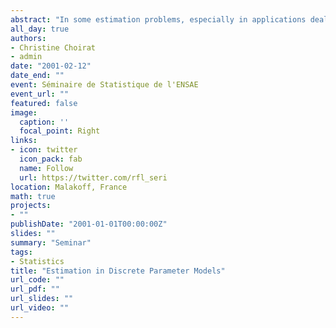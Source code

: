 ```yaml
---
abstract: "In some estimation problems, especially in applications dealing with information theory, signal processing and biology, theory provides us with additional information allowing us to restrict the parameter space to a finite number of points. In this case, we speak of discrete parameter models. Even though the problem is quite old and has interesting connections with testing and model selection, asymptotic theory for these models has hardly ever been studied. Therefore, we discuss consistency, asymptotic distribution theory, information inequalities and their relations with efficiency and superefficiency for a general class of $m$-estimators."
all_day: true
authors:
- Christine Choirat
- admin
date: "2001-02-12"
date_end: ""
event: Séminaire de Statistique de l'ENSAE
event_url: ""
featured: false
image:
  caption: ''
  focal_point: Right
links:
- icon: twitter
  icon_pack: fab
  name: Follow
  url: https://twitter.com/rfl_seri
location: Malakoff, France
math: true
projects:
- ""
publishDate: "2001-01-01T00:00:00Z"
slides: ""
summary: "Seminar"
tags:
- Statistics
title: "Estimation in Discrete Parameter Models"
url_code: ""
url_pdf: ""
url_slides: ""
url_video: ""
---
```

